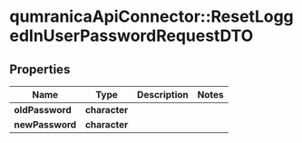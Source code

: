 # qumranicaApiConnector::ResetLoggedInUserPasswordRequestDTO

## Properties
Name | Type | Description | Notes
------------ | ------------- | ------------- | -------------
**oldPassword** | **character** |  | 
**newPassword** | **character** |  | 


